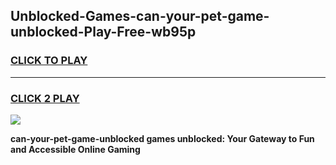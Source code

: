 
## Unblocked-Games-can-your-pet-game-unblocked-Play-Free-wb95p
<h3>
<a href="https://premium76.site?title=can-your-pet-game-unblocked&ref=10A">CLICK TO PLAY</a></h3>
<hr>

<h3>
<a href="https://premium76.site?title=can-your-pet-game-unblocked&ref=10A">CLICK 2 PLAY</a>
  
</h3>

<a href="https://premium76.site?title=can-your-pet-game-unblocked&ref=10A"><img src="https://clearcache.store/games.png"></a>


**can-your-pet-game-unblocked games unblocked: Your Gateway to Fun and Accessible Online Gaming**
